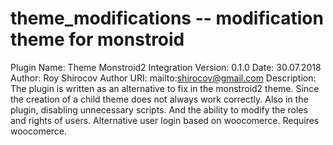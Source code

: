 # theme_modifications -- modification theme for monstroid
Plugin Name: Theme Monstroid2 Integration
Version: 0.1.0
Date: 30.07.2018
Author: Roy Shirocov
Author URI: mailto:shirocov@gmail.com
Description: The plugin is written as an alternative to fix in the monstroid2 theme. Since the creation of a child theme does not always work correctly. Also in the plugin, disabling unnecessary scripts. And the ability to modify the roles and rights of users. Alternative user login based on woocomerce. Requires woocomerce.
